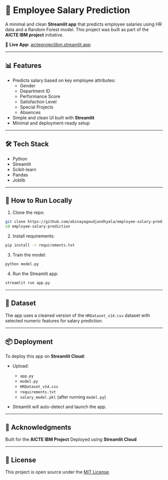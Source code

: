 
# 🧮 Employee Salary Prediction

A minimal and clean **Streamlit app** that predicts employee salaries using HR data and a Random Forest model. This project was built as part of the **AICTE IBM project** initiative.

🔗 **Live App:** [aicteprojectibm.streamlit.app](https://aicteprojectibm.streamlit.app/)

---

## 📊 Features

- Predicts salary based on key employee attributes:
  - Gender
  - Department ID
  - Performance Score
  - Satisfaction Level
  - Special Projects
  - Absences
- Simple and clean UI built with **Streamlit**
- Minimal and deployment-ready setup

---

## 🛠️ Tech Stack

- Python
- Streamlit
- Scikit-learn
- Pandas
- Joblib

---

## 🚀 How to Run Locally

1. Clone the repo:

```bash
git clone https://github.com/abinayagoudjandhyala/employee-salary-prediction
cd employee-salary-prediction
````

2. Install requirements:

```bash
pip install -r requirements.txt
```

3. Train the model:

```bash
python model.py
```

4. Run the Streamlit app:

```bash
streamlit run app.py
```

---

## 📝 Dataset

The app uses a cleaned version of the `HRDataset_v14.csv` dataset with selected numeric features for salary prediction.

---

## 📦 Deployment

To deploy this app on **Streamlit Cloud**:

* Upload:

  * `app.py`
  * `model.py`
  * `HRDataset_v14.csv`
  * `requirements.txt`
  * `salary_model.pkl` (after running `model.py`)
* Streamlit will auto-detect and launch the app.

---

## 🙌 Acknowledgments

Built for the **AICTE IBM Project**
Deployed using **Streamlit Cloud**

---

## 📜 License

This project is open source under the [MIT License](LICENSE).


